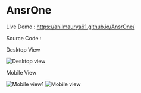 # AnsrOne

Live Demo : https://anilmaurya61.github.io/AnsrOne/

Source Code : 

Desktop View

![Desktop view](https://user-images.githubusercontent.com/56387037/134518100-1c6da84d-70d4-452e-91dd-42ed271bf2ab.jpg)

Mobile View

![Mobile view1](https://user-images.githubusercontent.com/56387037/134518162-9546dc1f-90d8-496a-9969-79d27bab8ccb.jpg)
![Mobile view](https://user-images.githubusercontent.com/56387037/134518199-0efb99e8-ab4a-4028-b2f6-c54cc632bd68.jpg)
